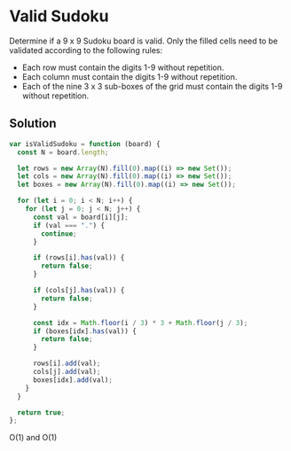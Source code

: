 # Valid Sudoku

Determine if a 9 x 9 Sudoku board is valid. Only the filled cells need to be validated according to the following rules:

- Each row must contain the digits 1-9 without repetition.
- Each column must contain the digits 1-9 without repetition.
- Each of the nine 3 x 3 sub-boxes of the grid must contain the digits 1-9 without repetition.

## Solution

```js
var isValidSudoku = function (board) {
  const N = board.length;

  let rows = new Array(N).fill(0).map((i) => new Set());
  let cols = new Array(N).fill(0).map((i) => new Set());
  let boxes = new Array(N).fill(0).map((i) => new Set());

  for (let i = 0; i < N; i++) {
    for (let j = 0; j < N; j++) {
      const val = board[i][j];
      if (val === ".") {
        continue;
      }

      if (rows[i].has(val)) {
        return false;
      }

      if (cols[j].has(val)) {
        return false;
      }

      const idx = Math.floor(i / 3) * 3 + Math.floor(j / 3);
      if (boxes[idx].has(val)) {
        return false;
      }

      rows[i].add(val);
      cols[j].add(val);
      boxes[idx].add(val);
    }
  }

  return true;
};
```

O(1) and O(1)
